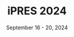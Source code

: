 ---
date: September 16 - 20, 2024
layout: ipres
location: Ghent, Belgium
parent: iPRES
proceedings_full: ''
proceedings_ideals: ''
proceedings_osf: ''
proceedings_phaidra: ''
session_recordings: ''
title: iPRES 2024
website: https://ipres2024.pubpub.org/
website_mirror_ipres: ''
website_status: ''
year: 2024
has_children: false
---